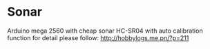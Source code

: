 Sonar
=====

Arduino mega 2560 with cheap sonar HC-SR04 with auto calibration function
for detail please follow: http://hobbylogs.me.pn/?p=211
